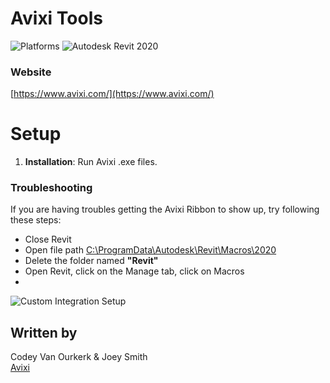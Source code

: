 # Avixi Tools

![Platforms](https://img.shields.io/badge/platform-Windows-lightgray.svg) ![Autodesk Revit 2020](https://img.shields.io/badge/Autodesk_Revit-2020-blue.svg)


### Website

[https://www.avixi.com/](https://www.avixi.com/)

# Setup

1. **Installation**: Run Avixi .exe files.

### Troubleshooting

If you are having troubles getting the Avixi Ribbon to show up, try following these steps:
- Close Revit
- Open file path [C:\ProgramData\Autodesk\Revit\Macros\2020](C:\ProgramData\Autodesk\Revit\Macros\2020)
- Delete the folder named **"Revit"**
- Open Revit, click on the Manage tab, click on Macros
- 

![Custom Integration Setup](/DashboardSetup.png)


## Written by

Codey Van Ourkerk & Joey Smith <br />
<a href="http://avixi.com/">Avixi</a> <br />
